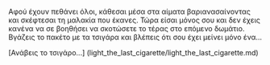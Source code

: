 Αφού έχουν πεθάνει όλοι, κάθεσαι μέσα στα αίματα βαριανασαίνοντας και σκέφτεσαι τη μαλακία που έκανες.
Τώρα είσαι μόνος σου και δεν έχεις κανένα να σε βοηθήσει να σκοτώσετε το τέρας στο επόμενο δωμάτιο.
Βγάζεις το πακέτο με τα τσιγάρα και βλέπεις ότι σου έχει μείνει μόνο ένα...

[Ανάβεις το τσιγάρο...] (light_the_last_cigarette/light_the_last_cigarette.md)